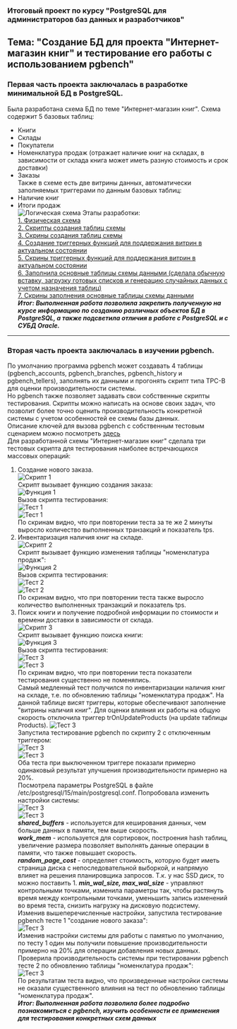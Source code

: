 ### Итоговый проект по курсу "PostgreSQL для администраторов баз данных и разработчиков" ###  
## Тема: "Создание БД для проекта "Интернет-магазин книг" и тестирование его работы с использованием pgbench" ##   
### Первая часть проекта заключалась в разработке минимальной БД в PostgreSQL. ###   
Была разработана схема БД по теме "Интернет-магазин книг". Схема содержит 5 базовых таблиц:  
 - Книги  
 - Склады  
 - Покупатели  
 - Номенклатура продаж (отражает наличие книг на складах, в зависимости от склада книга может иметь разную стоимость и срок доставки)   
 - Заказы   
Также в схеме есть две витрины данных, автоматически заполняемых триггерами по данным базовых таблиц:  
 - Наличие книг  
 - Итоги продаж  
![Логическая схема](/Scripts/Schema_log.jpg)
Этапы разработки:   
[1. Физическая схема](https://github.com/mkalinichenko2023/otus_project/tree/main/Scripts/Schema_fiz.jpg)   
[2. Скрипты создания таблиц схемы](https://github.com/mkalinichenko2023/otus_project/tree/main/Scripts/Create%20DB%20script.txt)   
[3. Скрины создания таблиц схемы](https://github.com/mkalinichenko2023/otus_project/tree/main/Screens/Create%20DB%20screens.md)   
[4. Создание триггерных функций для поддержания витрин в актуальном состоянии](https://github.com/mkalinichenko2023/otus_project/tree/main/Scripts/Add%20functions.txt)   
[5. Скрины триггерных функций для поддержания витрин в актуальном состоянии](https://github.com/mkalinichenko2023/otus_project/tree/main/Screens/Create%20DopFunc.md)   
[6. Заполнила основные таблицы схемы данными (сделала обычную вставку, загрузку готовых списков и генерацию случайных данных с учетом назначения таблиц)](https://github.com/mkalinichenko2023/otus_project/tree/main/Scripts/Load%20data.txt)   
[7. Скрины заполнения основные таблицы схемы данными](https://github.com/mkalinichenko2023/otus_project/tree/main/Screens/Create%20LoadData.md)   
***Итог: Выполненная работа позволила закрепить полученную на курсе информацию по созданию различных объектов БД в PostgreSQL, а также подсветила отличия в работе с PostgreSQL и с СУБД Oracle.***
------------------------   
### Вторая часть проекта заключалась в изучении pgbench. ###   
По умолчанию программа pgbench может создавать 4 таблицы (pgbench_accounts, pgbench_branches, pgbench_history и pgbench_tellers), заполнять их данными и прогонять скрипт типа TPC-B для оценки производительности системы.   
Но pgbench также позволяет задавать свои собственные скрипты тестирования. Скрипты можно написать на основе своих задач, что позволит более точно оценить производительность конкретной системы с учетом особенностей ее схемы базы данных.   
Описание ключей для вызова pgbench с собственным тестовым сценарием можно посмотреть [здесь](https://github.com/mkalinichenko2023/otus_project/tree/main/Scripts/pgbench_info.md)    
Для разработанной схемы "Интернет-магазин книг" сделала три тестовых скрипта для тестирования наиболее встречающихся массовых операций:   
1. Создание нового заказа.   
![Скрипт 1](/Screens/test_file_1.jpg)   
Скрипт вызывает функцию создания заказа:   
![Функция 1](/Screens/function_test_1.jpg)   
Вызов скрипта тестирования:   
![Тест 1](/Screens/test1_1.jpg)   
![Тест 1](/Screens/test1_2.jpg)   
По скринам видно, что при повторении теста за те же 2 минуты выросло количество выполненных транзакций и показатель tps.  
1. Инвентаризация наличия книг на складе.   
![Скрипт 2](/Screens/test_file_2.jpg)   
Скрипт вызывает функцию изменения таблицы "номенклатура продаж":   
![Функция 2](/Screens/function_test_2.jpg)   
Вызов скрипта тестирования:   
![Тест 2](/Screens/test2_1.jpg)   
![Тест 2](/Screens/test2_2.jpg)   
По скринам видно, что при повторении теста также выросло количество выполненных транзакций и показатель tps.  
1. Поиск книги и получение подробной информации по стоимости и времени доставки в зависимости от склада.   
![Скрипт 3](/Screens/test_file_3.jpg)   
Скрипт вызывает функцию поиска книги:   
![Функция 3](/Screens/function_test_3.jpg)   
Вызов скрипта тестирования:   
![Тест 3](/Screens/test3_1.jpg)   
![Тест 3](/Screens/test3_2.jpg)   
По скринам видно, что при повторении теста показатели тестирования существенно не поменялись.  
Самый медленный тест получился по инвентаризации наличия книг на складе, т.е. по обновлению таблицы "номенклатура продаж". На данной таблице висят триггеры, которые обеспечивают заполнение "витрины наличия книг". Для оценки влияния их работы на общую скорость отключила триггер trOnUpdateProducts (на update таблицы Products).
![Тест 3](/Screens/drop_trigger.jpg)   
Запустила тестирование pgbench по скрипту 2 с отключенным триггером:   
![Тест 3](/Screens/test_trigger.jpg)   
![Тест 3](/Screens/test_trigger2.jpg)  
Оба теста при выключенном триггере показали примерно одинаковый результат улучшения производительности примерно на 20%.   
Посмотрела параметры PostgreSQL в файле /etc/postgresql/15/main/postgresql.conf. Попробовала изменить настройки системы:  
![Тест 3](/Screens/new_settings2.jpg)   
![Тест 3](/Screens/new_settings.jpg)   
***shared_buffers*** - используется для кеширования данных, чем больше данных в памяти, тем выше скорость.   
***work_mem*** - используется для сортировок, построения hash таблиц, увеличение размера позволяет выполнять данные операции в памяти, что также повышает скорость.   
***random_page_cost*** - определяет стоимость, которую будет иметь страница диска с непоследовательной выборкой, и напрямую влияет на решения планировщика запросов. Т.к. у нас SSD диск, то можно поставить 1. ***min_wal_size, max_wal_size*** - управляют контрольными точками, изменила параметры так, чтобы растянуть время между контрольными точками, уменьшить запись изменений во время теста, снизить нагрузку на дисковую подсистему.  
Изменив вышеперечисленные настройки, запустила тестирование pgbench тесте 1 "создание нового заказа":   
![Тест 3](/Screens/test1_1_add.jpg)   
Изменив настройки системы для работы с памятью по умолчанию, по тесту 1 один мы получили повышение производительности примерно на 20% для операции добавления новых данных.  
Проверила производительность системы при тестировании pgbench тесте 2 по обновлению таблицы "номенклатура продаж":   
![Тест 3](/Screens/test2_1_add.jpg)   
По результатам теста видно, что произведенные настройки системы не оказали существенного влияния на тест по обновлению таблицы "номенклатура продаж".    
***Итог: Выполненная работа позволила более подробно познакомиться с pgbench, изучить особенности ее применения для тестирования конкретных схем данных***   
